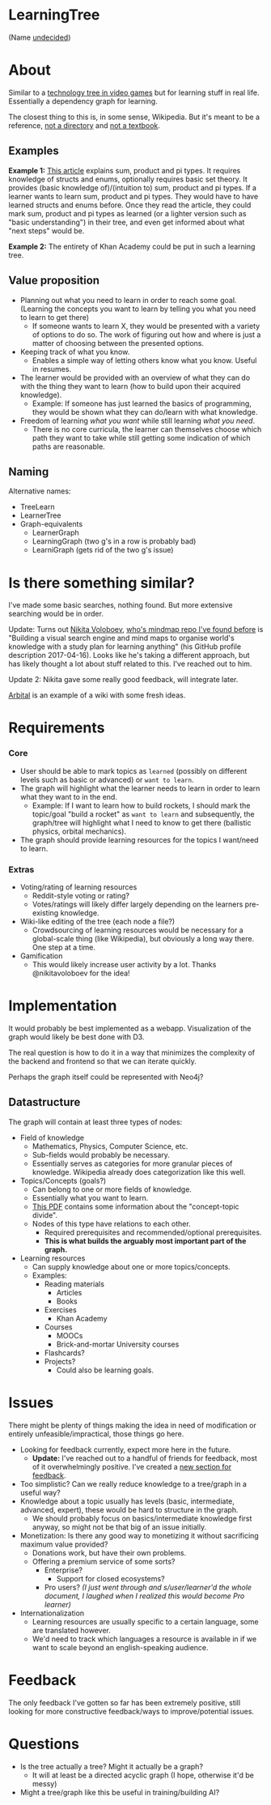 LearningTree
============

(Name [undecided](#naming))


# About

Similar to a [technology tree in video games](https://en.wikipedia.org/wiki/Technology_tree) but for learning stuff in real life. Essentially a dependency graph for learning.

The closest thing to this is, in some sense, Wikipedia. But it's meant to be a reference, [not a directory](https://en.wikipedia.org/wiki/Wikipedia:What_Wikipedia_is_not#Wikipedia_is_not_a_directory) and [not a textbook](https://en.wikipedia.org/wiki/Wikipedia:What_Wikipedia_is_not#Wikipedia_is_not_a_manual.2C_guidebook.2C_textbook.2C_or_scientific_journal).

## Examples

**Example 1:** [This article](http://manishearth.github.io/blog/2017/03/04/what-are-sum-product-and-pi-types/) explains sum, product and pi types. It requires knowledge of structs and enums, optionally requires basic set theory. It provides (basic knowledge of)/(intuition to) sum, product and pi types. If a learner wants to learn sum, product and pi types. They would have to have learned structs and enums before. Once they read the article, they could mark sum, product and pi types as learned (or a lighter version such as "basic understanding") in their tree, and even get informed about what "next steps" would be.

**Example 2:** The entirety of Khan Academy could be put in such a learning tree.


## Value proposition

 - Planning out what you need to learn in order to reach some goal. (Learning the concepts you want to learn by telling you what you need to learn to get there)
   - If someone wants to learn X, they would be presented with a variety of options to do so. The work of figuring out how and where is just a matter of choosing between the presented options.
 - Keeping track of what you know.
   - Enables a simple way of letting others know what you know. Useful in resumes.
 - The learner would be provided with an overview of what they can do with the thing they want to learn (how to build upon their acquired knowledge).
   - Example: If someone has just learned the basics of programming, they would be shown what they can do/learn with what knowledge.
 - Freedom of learning *what you want* while still learning *what you need*.
   - There is no core curricula, the learner can themselves choose which path they want to take while still getting some indication of which paths are reasonable.

## Naming

Alternative names:

 - TreeLearn
 - LearnerTree
 - Graph-equivalents
   - LearnerGraph
   - LearningGraph (two g's in a row is probably bad)
   - LearniGraph (gets rid of the two g's issue)


# Is there something similar?

I've made some basic searches, nothing found. But more extensive searching would be in order.

Update: Turns out [Nikita Voloboev](https://github.com/nikitavoloboev), [who's mindmap repo I've found before](https://github.com/nikitavoloboev/knowledge-map) is "Building a visual search engine and mind maps to organise world's knowledge with a study plan for learning anything" (his GitHub profile description 2017-04-16). Looks like he's taking a different approach, but has likely thought a lot about stuff related to this. I've reached out to him.

Update 2: Nikita gave some really good feedback, will integrate later.

[Arbital](https://arbital.com/) is an example of a wiki with some fresh ideas.


# Requirements

### Core

 - User should be able to mark topics as `learned` (possibly on different levels such as basic or advanced) or `want to learn`.
 - The graph will highlight what the learner needs to learn in order to learn what they want to in the end.
   - Example: If I want to learn how to build rockets, I should mark the topic/goal "build a rocket" as `want to learn` and subsequently, the graph/tree will highlight what I need to know to get there (ballistic physics, orbital mechanics).
 - The graph should provide learning resources for the topics I want/need to learn.

### Extras

 - Voting/rating of learning resources
   - Reddit-style voting or rating?
   - Votes/ratings will likely differ largely depending on the learners pre-existing knowledge.
 - Wiki-like editing of the tree (each node a file?)
   - Crowdsourcing of learning resources would be necessary for a global-scale thing (like Wikipedia), but obviously a long way there. One step at a time.
 - Gamification
   - This would likely increase user activity by a lot. Thanks @nikitavoloboev for the idea!


# Implementation

It would probably be best implemented as a webapp. Visualization of the graph would likely be best done with D3.

The real question is how to do it in a way that minimizes the complexity of the backend and frontend so that we can iterate quickly.

Perhaps the graph itself could be represented with Neo4j?


## Datastructure

The graph will contain at least three types of nodes:

 - Field of knowledge
   - Mathematics, Physics, Computer Science, etc.
   - Sub-fields would probably be necessary.
   - Essentially serves as categories for more granular pieces of knowledge. Wikipedia already does categorization like this well.
 - Topics/Concepts (goals?)
   - Can belong to one or more fields of knowledge.
   - Essentially what you want to learn.
   - [This PDF](https://worldview.unc.edu/files/2013/07/Getting-the-Big-Idea-Handout.pdf) contains some information about the "concept-topic divide".
   - Nodes of this type have relations to each other.
     - Required prerequisites and recommended/optional prerequisites. 
     - **This is what builds the arguably most important part of the graph.**
 - Learning resources
   - Can supply knowledge about one or more topics/concepts.
   - Examples:
     - Reading materials
       - Articles
       - Books
     - Exercises
       - Khan Academy
     - Courses
       - MOOCs
       - Brick-and-mortar University courses
     - Flashcards?
     - Projects?
       - Could also be learning goals.


# Issues

There might be plenty of things making the idea in need of modification or entirely unfeasible/impractical, those things go here.

 - Looking for feedback currently, expect more here in the future. 
   - **Update:** I've reached out to a handful of friends for feedback, most of it overwhelmingly positive. I've created a [new section for feedback](#feedback).
 - Too simplistic? Can we really reduce knowledge to a tree/graph in a useful way?
 - Knowledge about a topic usually has levels (basic, intermediate, advanced, expert), these would be hard to structure in the graph.
   - We should probably focus on basics/intermediate knowledge first anyway, so might not be that big of an issue initially.
 - Monetization: Is there any good way to monetizing it without sacrificing maximum value provided?
   - Donations work, but have their own problems.
   - Offering a premium service of some sorts?
     - Enterprise?
       - Support for closed ecosystems?
     - Pro users? *(I just went through and s/user/learner'd the whole document, I laughed when I realized this would become Pro learner)*
 - Internationalization
   - Learning resources are usually specific to a certain language, some are translated however. 
   - We'd need to track which languages a resource is available in if we want to scale beyond an english-speaking audience.

# Feedback

The only feedback I've gotten so far has been extremely positive, still looking for more constructive feedback/ways to improve/potential issues.

# Questions

 - Is the tree actually a tree? Might it actually be a graph?
   - It will at least be a directed acyclic graph (I hope, otherwise it'd be messy)
 - Might a tree/graph like this be useful in training/building AI?

